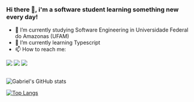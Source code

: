 ### Hi there 👋, i'm a software student learning something new every day!

- 🔭 I’m currently studying Software Engineering in Universidade Federal do Amazonas (UFAM)
- 🌱 I’m currently learning Typescript
- 📫 How to reach me:

<a 
href="mailto:gabrielbgds@gmail.com"><img src="https://img.shields.io/badge/Gmail-D14836?style=for-the-badge&logo=gmail&logoColor=white" target="_blank"></a>
<a href="https://instagram.com/gabrielbgds" target="_blank"><img src="https://img.shields.io/badge/Instagram-E4405F?style=for-the-badge&logo=instagram&logoColor=white" target="_blank"></a>
<a href="https://www.linkedin.com/in/gbgds/" target="_blank"><img src="https://img.shields.io/badge/LinkedIn-0077B5?style=for-the-badge&logo=linkedin&logoColor=white" target="_blank"></a>

##
![Gabriel's GitHub stats](https://github-readme-stats.vercel.app/api?username=gabrielbgds&show_icons=true&count_private=true&theme=tokyonight)

[![Top Langs](https://github-readme-stats.vercel.app/api/top-langs/?username=gabrielbgds&exclude_repo=repo1,repo2&langs_count=8&layout=compact&theme=tokyonight)](https://github.com/gabrielbgds/github-readme-stats)
##
